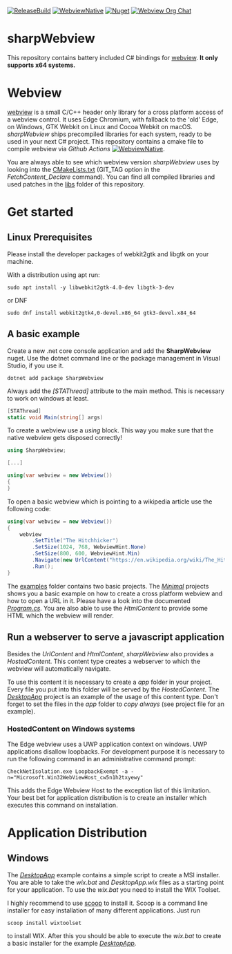 [![ReleaseBuild](https://github.com/webview/sharpWebview/workflows/ReleaseBuild/badge.svg)](https://github.com/webview/sharpWebview/actions?query=workflow%3AReleaseBuild)
[![WebviewNative](https://github.com/webview/sharpWebview/workflows/WebviewNative/badge.svg)](https://github.com/webview/sharpWebview/actions?query=workflow%3AWebviewNative)
[![Nuget](https://img.shields.io/nuget/v/SharpWebview?color=green)](https://www.nuget.org/packages/SharpWebview/)
[![Webview Org Chat](https://img.shields.io/badge/chat-on%20discord-7289da.svg)](https://discord.gg/grzBQBP)

# sharpWebview

This repository contains battery included C# bindings for [webview](https://github.com/webview/webview). **It only supports x64 systems.**

# Webview

[webview](https://github.com/webview/webview) is a small C/C++ header only library for a cross platform access of a webview control.
It uses Edge Chromium, with fallback to the 'old' Edge, on Windows, GTK Webkit on Linux and Cocoa Webkit on macOS.
*sharpWebview* ships precompiled libraries for each system, ready to be used in your next C# project. This repository contains a cmake file to compile webview via *Github Actions* [![WebviewNative](https://github.com/webview/sharpWebview/workflows/WebviewNative/badge.svg)](https://github.com/webview/sharpWebview/actions?query=workflow%3AWebviewNative).

You are always able to see which webview version *sharpWebview* uses by looking into the [CMakeLists.txt](https://github.com/webview/sharpWebview/blob/master/CMakeLists.txt) (GIT_TAG option in the *FetchContent_Declare* command). You can find all compiled libraries and used patches in the [libs](https://github.com/webview/sharpWebview/tree/master/libs) folder of this repository.

# Get started

## Linux Prerequisites

Please install the developer packages of webkit2gtk and libgtk on your machine. 

With a distribution using apt run:  
```
sudo apt install -y libwebkit2gtk-4.0-dev libgtk-3-dev
```

or DNF
```
sudo dnf install webkit2gtk4,0-devel.x86_64 gtk3-devel.x84_64
```

## A basic example

Create a new .net core console application and add the **SharpWebview** nuget. Use the dotnet command line or the package management in Visual Studio, if you use it.

```
dotnet add package SharpWebview
```

Always add the *[STAThread]* attribute to the main method. This is necessary to work on windows at least.

```csharp
[STAThread]
static void Main(string[] args)
```

To create a webview use a *using* block. This way you make sure that the native webview gets disposed correctly!

```csharp
using SharpWebview;

[...]

using(var webview = new Webview())
{
}
```

To open a basic webview which is pointing to a wikipedia article use the following code:

```csharp
using(var webview = new Webview())
{
    webview
        .SetTitle("The Hitchhicker")             
        .SetSize(1024, 768, WebviewHint.None)
        .SetSize(800, 600, WebviewHint.Min)
        .Navigate(new UrlContent("https://en.wikipedia.org/wiki/The_Hitchhiker%27s_Guide_to_the_Galaxy_(novel)"))
        .Run();
}
```

The [examples](https://github.com/webview/sharpWebview/tree/master/examples) folder contains two basic projects. The [*Minimal*](https://github.com/webview/sharpWebview/tree/master/examples/Minimal) projects shows you a basic example on how to create a cross platform webview and how to open a URL in it.
Please have a look into the documented [*Program.cs*](https://github.com/webview/sharpWebview/blob/master/examples/Minimal/Program.cs). You are also able to use the *HtmlContent* to provide some HTML which the webview will render.

## Run a webserver to serve a javascript application

Besides the *UrlContent* and *HtmlContent*, *sharpWebview* also provides a *HostedContent*. This content type creates a webserver to which the webview will automatically navigate.

To use this content it is necessary to create a *app* folder in your project. Every file you put into this folder will be served by the *HostedContent*. The [*DesktopApp*](https://github.com/webview/sharpWebview/tree/master/examples/DesktopApp) project is an example of the usage of this content type.
Don't forget to set the files in the *app* folder to *copy always* (see project file for an example).

### HostedContent on Windows systems

The Edge webview uses a UWP application context on windows. UWP applications disallow loopbacks. For development purpose it is necessary to run the following command in an administrative command prompt:

```
CheckNetIsolation.exe LoopbackExempt -a -n="Microsoft.Win32WebViewHost_cw5n1h2txyewy"
```

This adds the Edge Webview Host to the exception list of this limitation. Your best bet for application distribution is to create an installer which executes this command on installation.

# Application Distribution
## Windows
 
The [*DesktopApp*](https://github.com/webview/sharpWebview/tree/master/examples/DesktopApp) example contains a simple script to create a MSI installer. You are able to take the *wix.bat* and *DesktopApp.wix* files as a starting point for your application. To use the *wix.bat* you need to install the WIX Toolset.

I highly recommend to use [scoop](https://scoop.sh/) to install it. Scoop is a command line installer for easy installation of many different applications. Just run 

```
scoop install wixtoolset
```

to install WIX. After this you should be able to execute the *wix.bat* to create a basic installer for the example [*DesktopApp*](https://github.com/webview/sharpWebview/tree/master/examples/DesktopApp).
